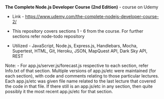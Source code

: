 <b>The Complete Node.js Developer Course (2nd Edition)</b> - course on Udemy

- Link - https://www.udemy.com/the-complete-nodejs-developer-course-2/

- This repository covers sections 1 - 6 from the course. For further sections refer node-todo repository

- Utilized - JavaScript, Node.js, Express.js, Handlebars, Mocha, Supertest, HTML, Git, Heroku, JSON, MapQuest API, Dark Sky API, REST

Note: - For app.js/server.js/forecast.js respective to each section, refer Info.txt of that section. Multiple versions of app.js/etc were maintained (for each section), with code and comments relating to those particular lectures. Each app.js/etc was given file name related to the last lecture that covered the code in that file. If there still is an app.js/etc in any section, then quite possibly it the most recent app.js/etc for that section.

